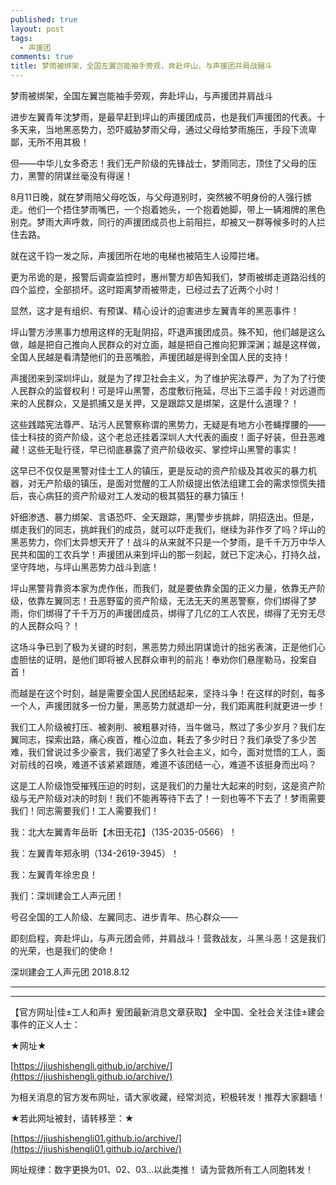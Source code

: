 ```yaml
---
published: true
layout: post
tags:
  - 声援团
comments: true
title: 梦雨被绑架，全国左翼岂能袖手旁观，奔赴坪山，与声援团并肩战圝斗
---
```


梦雨被绑架，全国左翼岂能袖手旁观，奔赴坪山，与声援团并肩战斗

进步左翼青年沈梦雨，是最早赶到坪山的声援团成员，也是我们声援团的代表。十多天来，当地黑恶势力，恐吓威胁梦雨父母，通过父母给梦雨施压，手段下流卑鄙，无所不用其极！

但——中华儿女多奇志！我们无产阶级的先锋战士，梦雨同志，顶住了父母的压力，黑警的阴谋丝毫没有得逞！

8月11日晚，就在梦雨陪父母吃饭，与父母道别时，突然被不明身份的人强行掳走。他们一个捂住梦雨嘴巴，一个抱着她头，一个抱着她脚，带上一辆湘牌的黑色别克。梦雨大声呼救，同行的声援团成员也上前阻拦，却被又一群等候多时的人拦住去路。

就在这千钧一发之际，声援团所在地的电梯也被陌生人设障拦堵。

更为吊诡的是，报警后调查监控时，惠州警方却告知我们，梦雨被绑走道路沿线的四个监控，全部损坏。这时距离梦雨被带走，已经过去了近两个小时！

显然，这才是有组织、有预谋、精心设计的迫害进步左翼青年的黑恶事件！

坪山警方涉黑事力想用这样的无耻阴招，吓退声援团成员。殊不知，他们越是这么做，越是把自己推向人民群众的对立面，越是把自己推向犯罪深渊；越是这样做，全国人民越是看清楚他们的丑恶嘴脸，声援团越是得到全国人民的支持！

声援团来到深圳坪山，就是为了捍卫社会主义，为了维护宪法尊严，为了为了行使人民群众的监督权利！可是坪山黑警，态度敷衍拖延，尽出下三滥手段！对远道而来的人民群众，又是抓捕又是关押，又是跟踪又是绑架，这是什么道理？！

这些践踏宪法尊严、玷污人民警察称谓的黑势力，无疑是有地方小苍蝇撑腰的——佳士科技的资产阶级，这个老总还挂着深圳人大代表的画皮！面子好装，但丑恶难藏！这些无耻行径，早已彻底暴露了资产阶级收买、掌控坪山黑警的事实！

这早已不仅仅是黑警对佳士工人的镇压，更是反动的资产阶级及其收买的暴力机器，对无产阶级的镇压，是面对觉醒的工人阶级提出依法组建工会的需求惊慌失措后，丧心病狂的资产阶级对工人发动的极其猖狂的暴力镇压！

奸细渗透、暴力绑架、言语恐吓、全天跟踪，黑j警步步挑衅，阴招迭出。但是，绑走我们的同志，挑衅我们的成员，就可以吓走我们，继续为非作歹了吗？坪山的黑恶势力，你们太异想天开了！战斗的从来就不只是一个梦雨，是千千万万中华人民共和国的工农兵学！声援团从来到坪山的那一刻起，就已下定决心，打持久战，坚守阵地，与坪山黑恶势力战斗到底！

坪山黑警背靠资本家为虎作伥，而我们，就是要依靠全国的正义力量，依靠无产阶级，依靠左翼同志！丑恶野蛮的资产阶级，无法无天的黑恶警察，你们绑得了梦雨，你们绑得了千千万万的声援团成员，绑得了几亿的工人农民，绑得了无穷无尽的人民群众吗？！

这场斗争已到了极为关键的时刻，黑恶势力频出阴谋诡计的拙劣表演，正是他们心虚胆怯的证明，是他们即将被人民群众审判的前兆！奉劝你们悬崖勒马，投案自首！

而越是在这个时刻，越是需要全国人民团结起来，坚持斗争！在这样的时刻，每多一个人，声援团就多一份力量，黑恶势力就退却一分，我们距离胜利就更进一步！

我们工人阶级被打压、被剥削、被粗暴对待，当牛做马，熬过了多少岁月？我们左翼同志，探索出路，痛心疾首，椎心泣血，耗去了多少时日？我们承受了多少苦难，我们曾说过多少豪言，我们渴望了多久社会主义，如今，面对觉悟的工人，面对前线的召唤，难道不该紧紧跟随，难道不该团结一心，难道不该挺身而出吗？

这是工人阶级饱受摧残压迫的时刻，这是我们的力量壮大起来的时刻，这是资产阶级与无产阶级对决的时刻！我们不能再等待下去了！一刻也等不下去了！梦雨需要我们！同志需要我们！工人需要我们！

我：北大左翼青年岳昕【木田无花】（135-2035-0566）！

我：左翼青年郑永明（134-2619-3945）！

我：左翼青年徐忠良！

我们：深圳建会工人声元团！

号召全国的工人阶级、左翼同志、进步青年、热心群众——

即刻启程，奔赴坪山，与声元团会师，并肩战斗！营救战友，斗黑斗恶！这是我们的光荣，也是我们的使命！

深圳建会工人声元团
2018.8.12 

---

---

【官方网址|佳±工人和声扌爰团最新消息文章获取】
全中国、全社会关注佳±建会事件的正义人士：

★网址★

[https://jiushishengli.github.io/archive/](https://jiushishengli.github.io/archive/)

为相关消息的官方发布网址，请大家收藏，经常浏览，积极转发！推荐大家翻墙！

★若此网址被封，请转移至：★

[https://jiushishengli01.github.io/archive/](https://jiushishengli01.github.io/archive/)

网址规律：数字更换为01、02、03...以此类推！
请为营救所有工人同胞转发！
